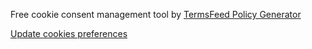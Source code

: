 <script type="text/javascript" src="{{ site.baseurl }}/assets/js/jquery.min.js"></script>
<script type="text/javascript" src="{{ site.baseurl }}/assets/js/popper.js"></script>
<script type="text/javascript" src="{{ site.baseurl }}/assets/js/bootstrap.min.js"></script>
<script type="text/javascript" src="{{ site.baseurl }}/assets/js/plugin/slick.min.js"></script>
<script type="text/javascript" src="{{ site.baseurl }}/assets/js/plugin/html5lightbox.js"></script>
<script type="text/javascript" src="{{ site.baseurl }}/assets/js/plugin/counter.js"></script>
<script type="text/javascript" src="{{ site.baseurl }}/assets/js/placeholdem.min.js"></script>
<script type="text/javascript" src="{{ site.baseurl }}/assets/js/script.js"></script>
<script type="text/javascript" src="{{ site.baseurl }}/assets/js/date.js"></script>
<script type="text/javascript" src="{{ site.baseurl }}/assets/js/date-fr-FR.js"></script>
<script type="text/javascript" src="https://cdnjs.cloudflare.com/ajax/libs/moment.js/2.29.4/moment-with-locales.min.js"></script>
<!--script
    type="text/javascript"
    async defer
    src="//assets.pinterest.com/js/pinit.js"
></script-->

<!-- Cookie Consent by TermsFeed https://www.TermsFeed.com -->
<script type="text/javascript" src="https://www.termsfeed.com/public/cookie-consent/4.0.0/cookie-consent.js" charset="UTF-8"></script>
<script type="text/javascript" charset="UTF-8">
document.addEventListener('DOMContentLoaded', function () {
cookieconsent.run({"notice_banner_type":"simple","consent_type":"express","palette":"dark","language":"fr","page_load_consent_levels":["strictly-necessary"],"notice_banner_reject_button_hide":false,"preferences_center_close_button_hide":false,"page_refresh_confirmation_buttons":false,"website_name":"cs-interieurs","website_privacy_policy_url":"https://cs-interieurs.com/fr/privacy-policy"});
});

moment.locale('fr');
if(document.getElementById('current-date')){
    document.getElementById('current-date').innerHTML = "Mis à jour le " + Date.today().toString("dd MMMM yyyy");
}
if(document.getElementById('page-date')){
    document.getElementById('page-date').innerHTML = "Mis à jour le " + moment(document.getElementById('page-date').innerHTML, "yyyy-MM-DD").format("LL");
}
const posts = document.querySelectorAll("#post-date");
for (var i = 0; i < posts.length; i++) {
    posts[i].innerHTML = moment(posts[i].innerHTML, "yyyy-MM-DD").format("LL");
}
</script>

<noscript>Free cookie consent management tool by <a href="https://www.termsfeed.com/" rel="nofollow noopener">TermsFeed Policy Generator</a></noscript>
<!-- End Cookie Consent by TermsFeed https://www.TermsFeed.com -->

<!-- Go to www.addthis.com/dashboard to customize your tools --> 
<script type="text/javascript" src="//s7.addthis.com/js/300/addthis_widget.js#pubid=ra-63ecf20d4564a186"></script> 




<!-- Below is the link that users can use to open Preferences Center to change their preferences. Do not modify the ID parameter. Place it where appropriate, style it as needed. -->

<a href="#" id="open_preferences_center">Update cookies preferences</a>